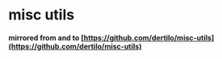 # misc utils
#### mirrored from and to [https://github.com/dertilo/misc-utils](https://github.com/dertilo/misc-utils)